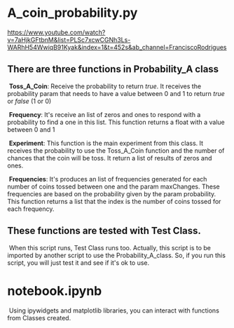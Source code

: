 # A_coin_probability.py

https://www.youtube.com/watch?v=7aHjkGFtbnM&list=PLSc7xcwCGNh3Ls-WARhH54WwiqB91Kyak&index=1&t=452s&ab_channel=FranciscoRodrigues 
## 	There are three functions in Probability_A class

​		**Toss_A_Coin**: Receive the probability to return *true*. It receives the probability param that needs to have a value between 0 and 1 to return *true* or *false* (1 or 0)

​		**Frequency**: It's receive an list of zeros and ones to respond with a probability to find a one in this list. This function returns a float with a value between 0 and 1 

​		**Experiment**: This function is the main experiment from this class. It receives the probability to use the Toss_A_Coin function and the number of chances that the coin will be toss. It return a list of results of zeros and ones.

​		**Frequencies**: It's produces an list of frequencies generated for each number of coins tossed between one and the param maxChanges. These frequencies are based on the probability given by the param probability. This function returns a list that the index is the number of coins tossed for each frequency.

## 	These functions are tested with Test Class. 

​		When this script runs, Test Class runs too. Actually,  this script is to be imported by another script to use the Probability_A_class. So, if you run this script, you will just test it and see if it's ok to use.

# notebook.ipynb

​	Using ipywidgets and matplotlib libraries, you can interact with functions from Classes created.